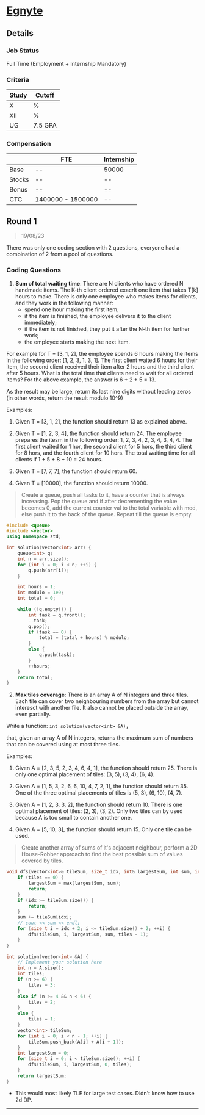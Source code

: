 # [Egnyte](https://www.egnyte.com/)

## Details

### Job Status

Full Time (Employment + Internship Mandatory)

### Criteria

|Study|Cutoff|
|-----|------|
|X|%|
|XII|%|
|UG|7.5 GPA|

[comment]: # (Any other details go under this. This is a comment)

### Compensation

||FTE|Internship|
|--|-----|------|
|Base|--|50000|
|Stocks|--|--|
|Bonus|--|--|
|CTC|1400000 - 1500000|--|

[comment]: # (Details about the rounds go under this comment.)

## Round 1

> 19/08/23

[comment]: # (Summary of the sections and experience below this comment.)
There was only one coding section with 2 questions, everyone had a combination of 2 from a pool of questions.

### Coding Questions

1. **Sum of total waiting time**: There are N clients who have ordered N handmade items. The K-th client ordered exacrlt one item that takes T[k] hours to make. There is only one employee who makes items for clients, and they work in the following manner:
    - spend one hour making the first item;
    - if the item is finished, the employee delivers it to the client immediately;
    - if the item is not finished, they put it after the N-th item for further work;
    - the employee starts making the next item.

For example for T = [3, 1, 2], the employee spends 6 hours making the items in the following order: [1, 2, 3, 1, 3, 1]. The first client waited 6 hours for their item, the second client received their item after 2 hours and the third client after 5 hours. What is the total time that clients need to wait for all ordered items? For the above example, the answer is 6 + 2 + 5 = 13.

As the result may be large, return its last nine digits without leading zeros (in other words, return the result modulo 10^9)

Examples:

1. Given T = [3, 1, 2], the function should return 13 as explained above.

2. Given T = [1, 2, 3, 4], the function should return 24. The employee prepares the itesm in the following order: 1, 2, 3, 4, 2, 3, 4, 3, 4, 4. The first client waited for 1 hor, the second client for 5 hors, the third client for 8 hors, and the fourth client for 10 hors. The total waiting time for all clients if 1 + 5 + 8 + 10 = 24 hours.

3. Given T = [7, 7, 7], the function should return 60.

4. Given T = [10000], the function should return 10000.

> Create a queue, push all tasks to it, have a counter that is always increasing. Pop the queue and if after decrementing the value becomes 0, add the current counter val to the total variable with mod, else push it to the back of the queue. Repeat till the queue is empty.

[comment]: # (Add any resources or links or code to this question under this comment.)

```cpp
#include <queue>
#include <vector>
using namespace std;

int solution(vector<int> arr) {
    queue<int> q;
    int n = arr.size();
    for (int i = 0; i < n; ++i) {
        q.push(arr[i]);
    }

    int hours = 1;
    int modulo = 1e9;
    int total = 0;

    while (!q.empty()) {
        int task = q.front();
        --task;
        q.pop();
        if (task == 0) {
            total = (total + hours) % modulo;
        }
        else {
            q.push(task);
        }
        ++hours;
    }
    return total;
}
```

2. **Max tiles coverage**: There is an array A of N integers and three tiles. Each tile can cover two neighbouring numbers from the array but cannot interesct with another file. It also cannot be placed outside the array, even partially.

Write a function:
    `int solution(vector<int> &A);`

that, given an array A of N integers, returns the maximum sum of numbers that can be covered using at most three tiles.

Examples:

1. Given A = [2, 3, 5, 2, 3, 4, 6, 4, 1], the function should return 25. There is only one optimal placement of tiles: (3, 5), (3, 4), (6, 4).

2. Given A = [1, 5, 3, 2, 6, 6, 10, 4, 7, 2, 1], the function should return 35. One of the three optimal placements of tiles is (5, 3), (6, 10), (4, 7).

3. Given A = [1, 2, 3, 3, 2], the function should return 10. There is one optimal placement of tiles: (2, 3), (3, 2). Only two tiles can by used because A is too small to contain another one.

4. Given A = [5, 10, 3], the function should return 15. Only one tile can be used.

> Create another array of sums of it's adjacent neighbour, perform a 2D House-Robber approach to find the best possible sum of values covered by tiles.

[comment]: # (Add any resources or links or code to this question under this comment.)

```cpp
void dfs(vector<int>& tileSum, size_t idx, int& largestSum, int sum, int tiles) {
    if (tiles == 0) {
        largestSum = max(largestSum, sum);
        return;
    }
    if (idx >= tileSum.size()) {
        return;
    }
    sum += tileSum[idx];
    // cout << sum << endl;
    for (size_t i = idx + 2; i <= tileSum.size() + 2; ++i) {
        dfs(tileSum, i, largestSum, sum, tiles - 1);
    }
}

int solution(vector<int> &A) {
    // Implement your solution here
    int n = A.size();
    int tiles;
    if (n >= 6) {
        tiles = 3;
    }
    else if (n >= 4 && n < 6) {
        tiles = 2;
    }
    else {
        tiles = 1;
    }
    vector<int> tileSum;
    for (int i = 0; i < n - 1; ++i) {
        tileSum.push_back(A[i] + A[i + 1]);
    }
    int largestSum = 0;
    for (size_t i = 0; i < tileSum.size(); ++i) {
        dfs(tileSum, i, largestSum, 0, tiles);
    }
    return largestSum;
}
```
- This would most likely TLE for large test cases. Didn't know how to use 2d DP.
---
